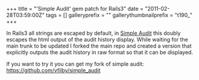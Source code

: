 +++
title = "'Simple Audit' gem patch for Rails3"
date = "2011-02-28T03:59:00Z"
tags = []
galleryprefix = ""
gallerythumbnailprefix = "t190_"
+++

In Rails3 all strings are escaped by default, in [Simple
Audit](https://github.com/gtarnovan/simple_audit) this doubly escapes the html
output of the audit history display. While waiting for the main trunk to be
updated I forked the main repo and created a version that explicitly outputs
the audit history in raw format so that it can be displayed.

If you want to try it you can get my fork of simple audit:
<https://github.com/vfilby/simple_audit>

